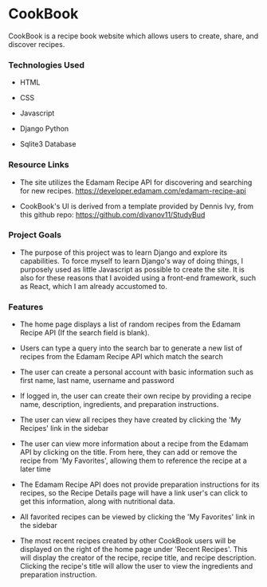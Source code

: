 # CookBook

CookBook is a recipe book website which allows users to create, share, and discover recipes.

### Technologies Used
- HTML

- CSS

- Javascript

- Django Python

- Sqlite3 Database

### Resource Links

- The site utilizes the Edamam Recipe API for discovering and searching for new recipes.  https://developer.edamam.com/edamam-recipe-api

- CookBook's UI is derived from a template provided by Dennis Ivy, from this github repo: https://github.com/divanov11/StudyBud

### Project Goals

- The purpose of this project was to learn Django and explore its capabilities.  To force myself to learn Django's way of doing things, I purposely used as little Javascript as possible to create the site.  It is also for these reasons that I avoided using a front-end framework, such as React, which I am already accustomed to.

### Features

- The home page displays a list of random recipes from the Edamam Recipe API (If the search field is blank).

- Users can type a query into the search bar to generate a new list of recipes from the Edamam Recipe API which match the search

- The user can create a personal account with basic information such as first name, last name, username and password

- If logged in, the user can create their own recipe by providing a recipe name, description, ingredients, and preparation instructions.

- The user can view all recipes they have created by clicking the 'My Recipes' link in the sidebar

- The user can view more information about a recipe from the Edamam API by clicking on the title.  From here, they can add or remove the recipe from 'My Favorites', allowing them to reference the recipe at a later time

- The Edamam Recipe API does not provide preparation instructions for its recipes, so the Recipe Details page will have a link user's can click to get this information, along with nutritional data.

- All favorited recipes can be viewed by clicking the 'My Favorites' link in the sidebar

- The most recent recipes created by other CookBook users will be displayed on the right of the home page under 'Recent Recipes'.  This will display the creator of the recipe, recipe title, and recipe description.  Clicking the recipe's title will allow the user to view the ingredients and preparation instruction.




